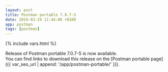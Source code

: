 ```yaml
---
layout: post
title: Postman portable 7.0.7-5
date: 2019-03-29 11:44:00 +0100
app: postman
tags: [postman]
---
```

{% include vars.html %}

Release of Postman portable 7.0.7-5 is now available.<br />
You can find links to download this release on the [Postman portable page]({{ var_seo_url | append: '/app/postman-portable/' }}).